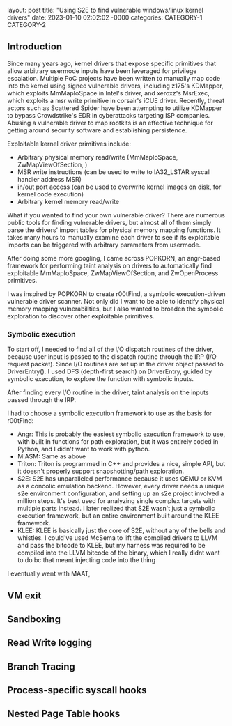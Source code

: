 layout: post
title: "Using S2E to find vulnerable windows/linux kernel drivers"
date: 2023-01-10 02:02:02 -0000
categories: CATEGORY-1 CATEGORY-2

## Introduction

Since many years ago, kernel drivers that expose specific primitives that allow arbitrary usermode inputs have been leveraged for privilege escalation. Multiple PoC projects have been written to manually map code into the kernel using signed vulnerable drivers, including z175's KDMapper, which exploits MmMapIoSpace in Intel's driver, and xeroxz's MsrExec, which exploits a msr write primitive in corsair's iCUE driver. Recently, threat actors such as Scattered Spider have been attempting to utilize KDMapper to bypass Crowdstrike's EDR in cyberattacks targeting ISP companies. Abusing a vulnerable driver to map rootkits is an effective technique for getting around security software and establishing persistence.

Exploitable kernel driver primitives include:
- Arbitrary physical memory read/write (MmMapIoSpace, ZwMapViewOfSection, )
- MSR write instructions (can be used to write to IA32_LSTAR syscall handler address MSR)
- in/out port access (can be used to overwrite kernel images on disk, for kernel code execution)
- Arbitrary kernel memory read/write 

What if you wanted to find your own vulnerable driver? There are numerous public tools for finding vulnerable drivers, but almost all of them simply parse the drivers' import tables for physical memory mapping functions. It takes many hours to manually examine each driver to see if its exploitable imports can be triggered with arbitrary parameters from usermode.

After doing some more googling, I came across POPKORN, an angr-based framework for performing taint analysis on drivers to automatically find exploitable MmMapIoSpace, ZwMapViewOfSection, and ZwOpenProcess primitives. 

I was inspired by POPKORN to create r00tFind, a symbolic execution-driven vulnerable driver scanner. Not only did I want to be able to identify physical memory mapping vulnerabilities, but I also wanted to broaden the symbolic exploration to discover other exploitable primitives.

### Symbolic execution

To start off, I needed to find all of the I/O dispatch routines of the driver, because user input is passed to the dispatch routine through the IRP (I/O request packet). Since I/O routines are set up in the driver object passed to DriverEntry(). I used DFS (depth-first search) on DriverEntry, guided by symbolic execution, to explore the function with symbolic inputs. 

After finding every I/O routine in the driver, taint analysis on the inputs passed through the IRP.

I had to choose a symbolic execution framework to use as the basis for r00tFind:

- Angr: This is probably the easiest symbolic execution framework to use, with built in functions for path exploration, but it was entirely coded in Python, and I didn't want to work with python.
- MIASM: Same as above
- Triton: Triton is programmed in C++ and provides a nice, simple API, but it doesn't properly support snapshotting/path exploration.
- S2E: S2E has unparalleled performance because it uses QEMU or KVM as a concolic emulation backend. However, every driver needs a unique s2e environment configuration, and setting up an s2e project involved a million steps.  It's best used for analyzing single complex targets with multiple parts instead. I later realized that S2E wasn't just a symbolic execution framework, but an entire environment built around the KLEE framework.
- KLEE: KLEE is basically just the core of S2E, without any of the bells and whistles. I could've used McSema to lift the compiled drivers to LLVM and pass the bitcode to KLEE, but my harness was required to be compiled into the LLVM bitcode of the binary, which I really didnt want to do bc that meant injecting code into the thing 

I eventually went with MAAT, 

## VM exit

## Sandboxing 

## Read Write logging

## Branch Tracing

## Process-specific syscall hooks

## Nested Page Table hooks
